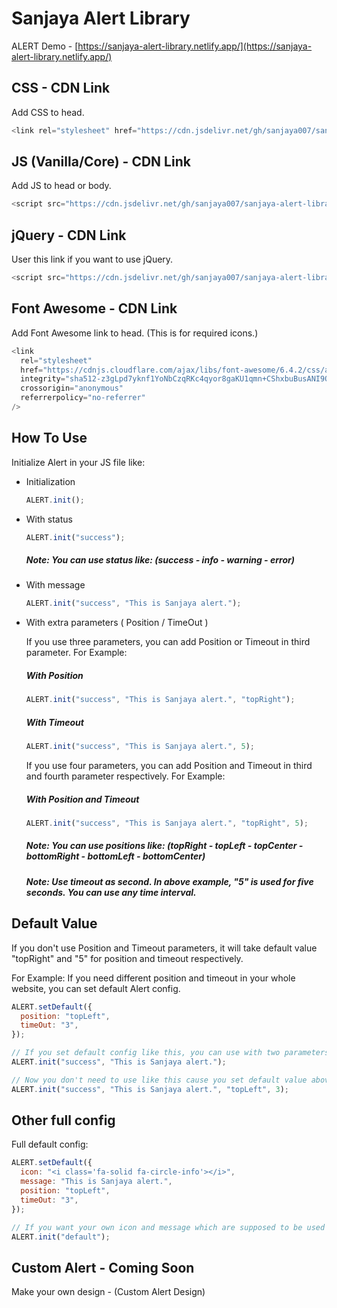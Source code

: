 # Sanjaya Alert Library

ALERT Demo - [https://sanjaya-alert-library.netlify.app/](https://sanjaya-alert-library.netlify.app/)

## CSS - CDN Link

Add CSS to head.

```js
<link rel="stylesheet" href="https://cdn.jsdelivr.net/gh/sanjaya007/sanjaya-alert-library@1.0/dist/css/alert.min.css" crossorigin="anonymous" referrerpolicy="no-referrer">
```

## JS (Vanilla/Core) - CDN Link

Add JS to head or body.

```js
<script src="https://cdn.jsdelivr.net/gh/sanjaya007/sanjaya-alert-library@1.0/dist/js/alert.min.js"></script>
```

## jQuery - CDN Link

User this link if you want to use jQuery.

```js
<script src="https://cdn.jsdelivr.net/gh/sanjaya007/sanjaya-alert-library@1.0/dist/jq/alert.min.js"></script>
```

## Font Awesome - CDN Link

Add Font Awesome link to head. (This is for required icons.)

```js
<link
  rel="stylesheet"
  href="https://cdnjs.cloudflare.com/ajax/libs/font-awesome/6.4.2/css/all.min.css"
  integrity="sha512-z3gLpd7yknf1YoNbCzqRKc4qyor8gaKU1qmn+CShxbuBusANI9QpRohGBreCFkKxLhei6S9CQXFEbbKuqLg0DA=="
  crossorigin="anonymous"
  referrerpolicy="no-referrer"
/>
```

## How To Use

Initialize Alert in your JS file like:

- Initialization

  ```javascript
  ALERT.init();
  ```

- With status

  ```javascript
  ALERT.init("success");
  ```

  ##### Note: You can use status like: (success - info - warning - error)

- With message

  ```javascript
  ALERT.init("success", "This is Sanjaya alert.");
  ```

- With extra parameters ( Position / TimeOut )

  If you use three parameters, you can add Position or Timeout in third parameter. For Example:

  ##### With Position

  ```javascript
  ALERT.init("success", "This is Sanjaya alert.", "topRight");
  ```

  ##### With Timeout

  ```javascript
  ALERT.init("success", "This is Sanjaya alert.", 5);
  ```

  If you use four parameters, you can add Position and Timeout in third and fourth parameter respectively. For Example:

  ##### With Position and Timeout

  ```javascript
  ALERT.init("success", "This is Sanjaya alert.", "topRight", 5);
  ```

  ##### Note: You can use positions like: (topRight - topLeft - topCenter - bottomRight - bottomLeft - bottomCenter)

  ##### Note: Use timeout as second. In above example, "5" is used for five seconds. You can use any time interval.

## Default Value

If you don't use Position and Timeout parameters, it will take default value "topRight" and "5" for position and timeout respectively.

For Example: If you need different position and timeout in your whole website, you can set default Alert config.

```javascript
ALERT.setDefault({
  position: "topLeft",
  timeOut: "3",
});

// If you set default config like this, you can use with two parameters.
ALERT.init("success", "This is Sanjaya alert.");

// Now you don't need to use like this cause you set default value above.
ALERT.init("success", "This is Sanjaya alert.", "topLeft", 3);
```

## Other full config

Full default config:

```javascript
ALERT.setDefault({
  icon: "<i class='fa-solid fa-circle-info'></i>",
  message: "This is Sanjaya alert.",
  position: "topLeft",
  timeOut: "3",
});

// If you want your own icon and message which are supposed to be used as same in multiple places.
ALERT.init("default");
```

## Custom Alert - Coming Soon

Make your own design - (Custom Alert Design)

